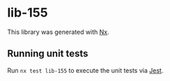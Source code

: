 # lib-155

This library was generated with [Nx](https://nx.dev).

## Running unit tests

Run `nx test lib-155` to execute the unit tests via [Jest](https://jestjs.io).
